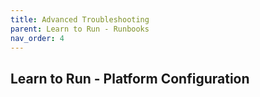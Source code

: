 ```yaml
---
title: Advanced Troubleshooting
parent: Learn to Run - Runbooks
nav_order: 4
---
```


## Learn to Run - Platform Configuration
